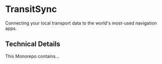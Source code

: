 # TransitSync

Connecting your local transport data to the world's most-used navigation apps.

## Technical Details

This Monorepo contains...
